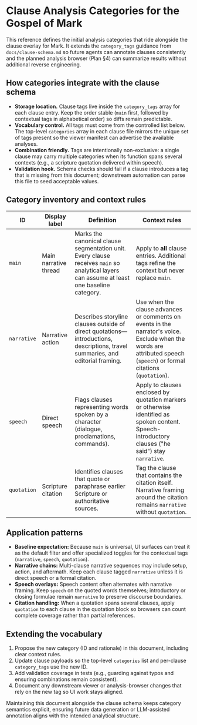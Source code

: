 # Clause Analysis Categories for the Gospel of Mark

This reference defines the initial analysis categories that ride alongside the clause overlay for Mark.
It extends the `category_tags` guidance from `docs/clause-schema.md` so future agents can annotate
clauses consistently and the planned analysis browser (Plan §4) can summarize results without additional
reverse engineering.

## How categories integrate with the clause schema

- **Storage location.** Clause tags live inside the `category_tags` array for each clause entry.
  Keep the order stable (`main` first, followed by contextual tags in alphabetical order) so diffs remain predictable.
- **Vocabulary control.** All tags must come from the controlled list below. The top-level `categories` array
  in each clause file mirrors the unique set of tags present so the viewer manifest can advertise the available analyses.
- **Combination friendly.** Tags are intentionally non-exclusive: a single clause may carry multiple
  categories when its function spans several contexts (e.g., a scripture quotation delivered within speech).
- **Validation hook.** Schema checks should fail if a clause introduces a tag that is missing from this document;
  downstream automation can parse this file to seed acceptable values.

## Category inventory and context rules

| ID | Display label | Definition | Context rules |
| --- | --- | --- | --- |
| `main` | Main narrative thread | Marks the canonical clause segmentation unit. Every clause receives `main` so analytical layers can assume at least one baseline category. | Apply to **all** clause entries. Additional tags refine the context but never replace `main`. |
| `narrative` | Narrative action | Describes storyline clauses outside of direct quotations—introductions, descriptions, travel summaries, and editorial framing. | Use when the clause advances or comments on events in the narrator's voice. Exclude when the words are attributed speech (`speech`) or formal citations (`quotation`). |
| `speech` | Direct speech | Flags clauses representing words spoken by a character (dialogue, proclamations, commands). | Apply to clauses enclosed by quotation markers or otherwise identified as spoken content. Speech-introductory clauses ("he said") stay `narrative`. |
| `quotation` | Scripture citation | Identifies clauses that quote or paraphrase earlier Scripture or authoritative sources. | Tag the clause that contains the citation itself. Narrative framing around the citation remains `narrative` without `quotation`. |

## Application patterns

- **Baseline expectation:** Because `main` is universal, UI surfaces can treat it as the default filter and offer
  specialized toggles for the contextual tags (`narrative`, `speech`, `quotation`).
- **Narrative chains:** Multi-clause narrative sequences may include setup, action, and aftermath. Keep each clause
  tagged `narrative` unless it is direct speech or a formal citation.
- **Speech overlays:** Speech content often alternates with narrative framing. Keep `speech` on the quoted words
  themselves; introductory or closing formulae remain `narrative` to preserve discourse boundaries.
- **Citation handling:** When a quotation spans several clauses, apply `quotation` to each clause in the quotation block
  so browsers can count complete coverage rather than partial references.

## Extending the vocabulary

1. Propose the new category (ID and rationale) in this document, including clear context rules.
2. Update clause payloads so the top-level `categories` list and per-clause `category_tags` use the new ID.
3. Add validation coverage in tests (e.g., guarding against typos and ensuring combinations remain consistent).
4. Document any downstream viewer or analysis-browser changes that rely on the new tag so UI work stays aligned.

Maintaining this document alongside the clause schema keeps category semantics explicit,
ensuring future data generation or LLM-assisted annotation aligns with the intended analytical structure.
